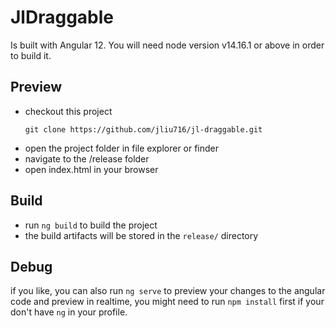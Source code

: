 # JlDraggable

Is built with Angular 12. You will need node version v14.16.1 or above in order to build it.

## Preview

- checkout this project
  ```
  git clone https://github.com/jliu716/jl-draggable.git
  ```
- open the project folder in file explorer or finder
- navigate to the /release folder
- open index.html in your browser

## Build

- run `ng build` to build the project
- the build artifacts will be stored in the `release/` directory

## Debug

if you like, you can also run `ng serve` to preview your changes to the angular code and preview in realtime, you might need to run `npm install` first if your don't have `ng` in your profile.
